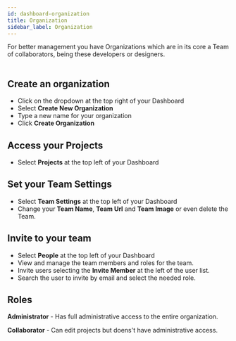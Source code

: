 ```yaml
---
id: dashboard-organization
title: Organization
sidebar_label: Organization
---
```

For better management you have Organizations which are in its core a Team of collaborators, being these developers or designers.
<br><br>

## Create an organization
* Click on the dropdown at the top right of your Dashboard
* Select __Create New Organization__
* Type a new name for your organization
* Click __Create Organization__
## Access your Projects
* Select __Projects__ at the top left of your Dashboard
## Set your Team Settings 
* Select __Team Settings__ at the top left of your Dashboard
* Change your __Team Name__, __Team Url__ and __Team Image__ or even delete the Team.
## Invite to your team 
* Select __People__ at the top left of your Dashboard
* View and manage the team members and roles for the team.
* Invite users selecting the __Invite Member__ at the left of the user list.
* Search the user to invite by email and select the needed role.

## Roles

__Administrator__ - Has full administrative access to the entire organization.


__Collaborator__ - Can edit projects but doens't have administrative access.
